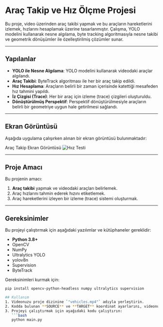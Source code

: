 # Araç Takip ve Hız Ölçme Projesi

Bu proje, video üzerinden araç takibi yapmak ve bu araçların hareketlerini izlemek, hızlarını hesaplamak üzerine tasarlanmıştır. Çalışma, YOLO modelini kullanarak nesne algılama, byte tracking algoritmasıyla nesne takibi ve geometrik dönüşümler ile özelleştirilmiş çözümler sunar.

---
## Yapılanlar
- **YOLO ile Nesne Algılama**: YOLO modelini kullanarak videodaki araçlar algılandı.
- **Araç Takibi**: ByteTrack algoritması ile her bir araç takip edildi.
- **Hız Hesaplama**: Araçların belirli bir zaman içerisinde katettiği mesafeden hız tahmini yapıldı.
- **İz Çizgisi (Trace)**: Her bir araç için izleme (trace) çizgileri oluşturuldu.
- **Dönüştürülmüş Perspektif**: Perspektif dönüştürülmesiyle araçların belirli bir geometriye uygun hale getirilmesi sağlandı.

---

## Ekran Görüntüsü
Aşağıda uygulama çalışırken alınan bir ekran görüntüsü bulunmaktadır:

Araç Takip Ekran Görüntüsü
![Hıız Testi](https://github.com/user-attachments/assets/4e3429ca-db3d-4e54-8830-41339c43dc90)


---
## Proje Amacı
Bu projenin amacı:
1. **Araç takibi** yapmak ve videodaki araçları belirlemek.
2. Araç hızlarını tahmin ederek hızını etiketlemek.
3. Araç hareketlerini izleyen bir izleme (trace) sistemi oluşturmak.

---

## Gereksinimler
Bu projeyi çalıştırmak için aşağıdaki yazılımlar ve kütüphaneler gereklidir:

- **Python 3.8+**
- OpenCV
- NumPy
- Ultralytics YOLO
- yolov8n
- Supervision
- ByteTrack

Gereksinimleri kurmak için:
```bash
pip install opencv-python-headless numpy ultralytics supervision

## Kullanım
1. Videonuzu proje dizinine `"vehicles.mp4"` adıyla yerleştirin.
2. Kodda bulunan **SOURCE** ve **TARGET** koordinat ayarlarını, videonuza uygun olacak şekilde ayarlayın.
3. Projeyi çalıştırmak için aşağıdaki kodu çalıştırın:
   ```bash
   python main.py
